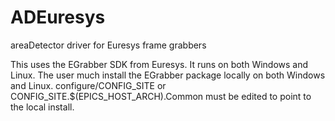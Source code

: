 # ADEuresys
areaDetector driver for Euresys frame grabbers

This uses the EGrabber SDK from Euresys.  It runs on both Windows and Linux.
The user much install the EGrabber package locally on both Windows and Linux.
configure/CONFIG_SITE or CONFIG_SITE.$(EPICS_HOST_ARCH).Common must be edited to point to the local install.
